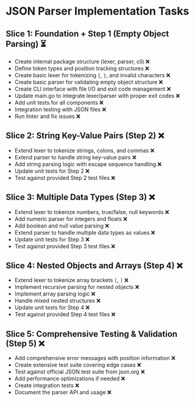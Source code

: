 # JSON Parser Implementation Tasks

## Slice 1: Foundation + Step 1 (Empty Object Parsing) ⏳
- Create internal package structure (lexer, parser, cli) ❌
- Define token types and position tracking structures ❌
- Create basic lexer for tokenizing `{`, `}`, and invalid characters ❌
- Create basic parser for validating empty object structure ❌  
- Create CLI interface with file I/O and exit code management ❌
- Update main.go to integrate lexer/parser with proper exit codes ❌
- Add unit tests for all components ❌
- Integration testing with JSON files ❌
- Run linter and fix issues ❌

## Slice 2: String Key-Value Pairs (Step 2) ❌  
- Extend lexer to tokenize strings, colons, and commas ❌
- Extend parser to handle string key-value pairs ❌
- Add string parsing logic with escape sequence handling ❌
- Update unit tests for Step 2 ❌
- Test against provided Step 2 test files ❌

## Slice 3: Multiple Data Types (Step 3) ❌
- Extend lexer to tokenize numbers, true/false, null keywords ❌
- Add numeric parser for integers and floats ❌
- Add boolean and null value parsing ❌
- Extend parser to handle multiple data types as values ❌
- Update unit tests for Step 3 ❌
- Test against provided Step 3 test files ❌

## Slice 4: Nested Objects and Arrays (Step 4) ❌
- Extend lexer to tokenize array brackets `[`, `]` ❌
- Implement recursive parsing for nested objects ❌
- Implement array parsing logic ❌
- Handle mixed nested structures ❌
- Update unit tests for Step 4 ❌
- Test against provided Step 4 test files ❌

## Slice 5: Comprehensive Testing & Validation (Step 5) ❌
- Add comprehensive error messages with position information ❌
- Create extensive test suite covering edge cases ❌
- Test against official JSON test suite from json.org ❌
- Add performance optimizations if needed ❌
- Create integration tests ❌
- Document the parser API and usage ❌
